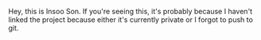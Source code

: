 Hey, this is Insoo Son.
If you're seeing this, it's probably because I haven't linked the project
because either it's currently private or I forgot to push to git.
